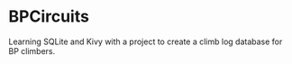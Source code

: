 # BPCircuits
 Learning SQLite and Kivy with a project to create a climb log database for BP climbers.
